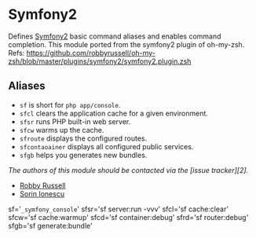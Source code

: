 Symfony2
=============

Defines [Symfony2][1] basic command aliases and enables command completion.
This module ported from the symfony2 plugin of oh-my-zsh.
Refs: https://github.com/robbyrussell/oh-my-zsh/blob/master/plugins/symfony2/symfony2.plugin.zsh

Aliases
-------

  - `sf` is short for `php app/console`.
  - `sfcl` clears the application cache for a given environment.
  - `sfsr` runs PHP built-in web server.
  - `sfcw` warms up the cache.
  - `sfroute` displays the configured routes.
  - `sfcontaoainer` displays all configured public services.
  - `sfgb` helps you generates new bundles.

*The authors of this module should be contacted via the [issue tracker][2].*

  - [Robby Russell](https://github.com/robbyrussell)
  - [Sorin Ionescu](https://github.com/sorin-ionescu)

[1]: https://symfony.com

sf='`_symfony_console`'
sfsr='sf server:run -vvv'
sfcl='sf cache:clear'
sfcw='sf cache:warmup'
sfcd='sf container:debug'
sfrd='sf router:debug'
sfgb='sf generate:bundle'
